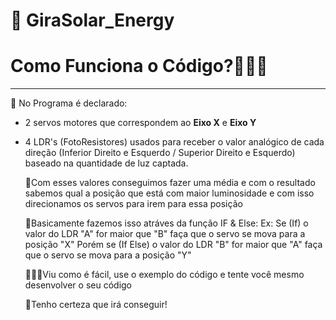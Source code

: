 # 🌻 GiraSolar_Energy
# **Como Funciona o Código?🤷🏻‍♂️**
----------------------------------
 🚀 No Programa é declarado:
- 2 servos motores que correspondem ao **Eixo X** e **Eixo Y**
- 4 LDR's (FotoResistores) usados para receber o valor analógico de cada direção 
(Inferior Direito e Esquerdo / Superior Direito e Esquerdo) baseado na quantidade de luz captada.

  🚀Com esses valores conseguimos fazer uma média e com o resultado sabemos qual a posição que está com maior luminosidade
   e com isso direcionamos os servos para irem para essa posição

  🚀Basicamente fazemos isso atráves da função IF & Else:
Ex: Se (If) o valor do LDR "A" for maior que "B" faça que o servo se mova para a posição "X"
    Porém se (If Else) o valor do LDR "B" for maior que "A" faça que o servo se mova para a posição "Y"
    
   👨🏻‍🚀Viu como é fácil, use o exemplo do código e tente você mesmo desenvolver o seu código
   
   🌌Tenho certeza que irá conseguir!
    
    

